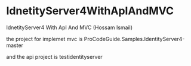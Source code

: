 # IdnetityServer4WithApIAndMVC
IdnetityServer4 With ApI And MVC (Hossam Ismail)


the project for implemet mvc is ProCodeGuide.Samples.IdentityServer4-master 

and the api project is testidentityserver
